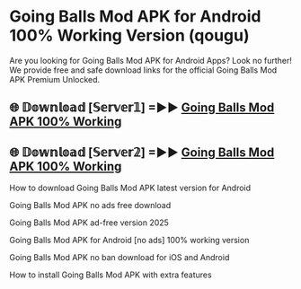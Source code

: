 # Going Balls Mod APK for Android 100% Working Version (qougu)

Are you looking for Going Balls Mod APK for Android Apps? Look no further! We provide free and safe download links for the official Going Balls Mod APK Premium Unlocked.

## 🌐 𝔻𝕠𝕨𝕟𝕝𝕠𝕒𝕕 [𝕊𝕖𝕣𝕧𝕖𝕣𝟙] =►► [Going Balls Mod APK 100% Working](https://modyoloo.pages.dev?q=Going+Balls+Mod+APK)

## 🌐 𝔻𝕠𝕨𝕟𝕝𝕠𝕒𝕕 [𝕊𝕖𝕣𝕧𝕖𝕣𝟚] =►► [Going Balls Mod APK 100% Working](https://modyoloo.pages.dev?q=Going+Balls+Mod+APK)

How to download Going Balls Mod APK latest version for Android

Going Balls Mod APK no ads free download

Going Balls Mod APK ad-free version 2025

Going Balls Mod APK for Android [no ads] 100% working version

Going Balls Mod APK no ban download for iOS and Android

How to install Going Balls Mod APK with extra features